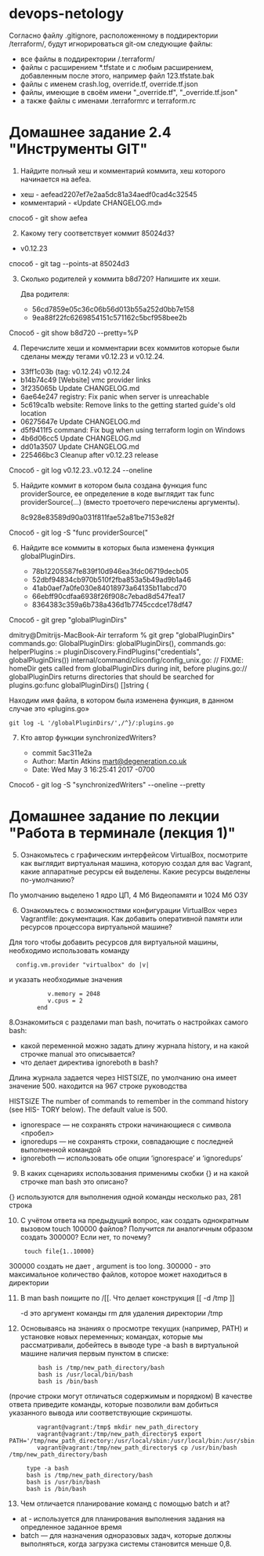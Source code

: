 # devops-netology

Согласно файлу .gitignore, расположенному в поддиректории /terraform/, будут игнорироваться git-ом следующие файлы:

* все файлы в поддиректории /.terraform/
* файлы с расширением *.tfstate и с любым расширением, добавленным после этого, например файл 123.tfstate.bak
* файлы с именем crash.log, override.tf, override.tf.json
* файлы, имеющие в своём имени "_override.tf", "_override.tf.json"
* а также файлы с именами .terraformrc и terraform.rc


# Домашнее задание 2.4 "Инструменты GIT"

1.	Найдите полный хеш и комментарий коммита, хеш которого начинается на aefea.
	
 * хеш - aefead2207ef7e2aa5dc81a34aedf0cad4c32545
 * комментарий -  «Update CHANGELOG.md»

способ - git show aefea

     
2. Какому тегу соответствует коммит 85024d3?
	
 * v0.12.23

способ - git tag --points-at 85024d3

	
3. Сколько родителей у коммита b8d720? Напишите их хеши.
	
	Два родителя:
    * 56cd7859e05c36c06b56d013b55a252d0bb7e158
    * 9ea88f22fc6269854151c571162c5bcf958bee2b

Способ - git show b8d720 --pretty=%P


4. Перечислите хеши и комментарии всех коммитов которые были сделаны между тегами v0.12.23 и v0.12.24.
	
	
* 33ff1c03b (tag: v0.12.24) v0.12.24
* b14b74c49 [Website] vmc provider links
* 3f235065b Update CHANGELOG.md
* 6ae64e247 registry: Fix panic when server is unreachable
* 5c619ca1b website: Remove links to the getting started guide's old location
* 06275647e Update CHANGELOG.md
* d5f9411f5 command: Fix bug when using terraform login on Windows
* 4b6d06cc5 Update CHANGELOG.md
* dd01a3507 Update CHANGELOG.md
* 225466bc3 Cleanup after v0.12.23 release

Способ - git log v0.12.23..v0.12.24 --oneline

5. Найдите коммит в котором была создана функция func providerSource, ее определение в коде выглядит так func providerSource(...) (вместо троеточего перечислены аргументы).
	
	
	8c928e83589d90a031f811fae52a81be7153e82f

Способ - git log -S "func providerSource("
	
6. Найдите все коммиты в которых была изменена функция globalPluginDirs.
	
	
	* 78b12205587fe839f10d946ea3fdc06719decb05
	* 52dbf94834cb970b510f2fba853a5b49ad9b1a46
	* 41ab0aef7a0fe030e84018973a64135b11abcd70
	* 66ebff90cdfaa6938f26f908c7ebad8d547fea17
	* 8364383c359a6b738a436d1b7745ccdce178df47

Способ - git grep "globalPluginDirs" 

dmitry@Dmitrijs-MacBook-Air terraform % git grep "globalPluginDirs"                    
commands.go:            GlobalPluginDirs: globalPluginDirs(),
commands.go:    helperPlugins := pluginDiscovery.FindPlugins("credentials", globalPluginDirs())
internal/command/cliconfig/config_unix.go:              // FIXME: homeDir gets called from globalPluginDirs during init, before
plugins.go:// globalPluginDirs returns directories that should be searched for
plugins.go:func globalPluginDirs() []string {

 Находим имя файла,  в котором была изменена функция, в данном случае это «plugins.go»
	
	
	git log -L '/globalPluginDirs/',/^}/:plugins.go

	

7. Кто автор функции synchronizedWriters?
	
      * commit 5ac311e2a
      * Author: Martin Atkins <mart@degeneration.co.uk>
      * Date:   Wed May 3 16:25:41 2017 -0700

Способ -  git log -S "synchronizedWriters" --oneline --pretty


# Домашнее задание по лекции "Работа в терминале (лекция 1)"
 
5. Ознакомьтесь с графическим интерфейсом VirtualBox, посмотрите как выглядит виртуальная машина, которую создал для вас Vagrant, какие аппаратные ресурсы ей выделены. Какие ресурсы выделены по-умолчанию?
      
По умолчанию выделено 1 ядро ЦП, 4 Мб Видеопамяти и 1024 Мб ОЗУ
  
6. Ознакомьтесь с возможностями конфигурации VirtualBox через Vagrantfile: документация. Как добавить оперативной памяти или ресурсов процессора виртуальной машине?

Для того чтобы добавить ресурсов для виртуальной машины, необходимо использовать команду 

      config.vm.provider "virtualbox" do |v|

и указать необходимые значения 

               v.memory = 2048
               v.cpus = 2
            end

8.Ознакомиться с разделами man bash, почитать о настройках самого bash:

 * какой переменной можно задать длину журнала history, и на какой строчке manual это описывается?
 * что делает директива ignoreboth в bash?

Длина журнала задается через HISTSIZE, по умолчанию она имеет значение 500.  находится на 967 строке руководства 
    
HISTSIZE
              The number of commands to remember in the command history (see HIS-
              TORY below).  The default value is 500.

* ignorespace — не сохранять строки начинающиеся с символа <пробел>
* ignoredups — не сохранять строки, совпадающие с последней выполненной командой
* ignoreboth — использовать обе опции ‘ignorespace’ и ‘ignoredups’

9. В каких сценариях использования применимы скобки {} и на какой строчке man bash это описано?
  
 {} используются для выполнения одной команды несколько раз, 281 строка

10. С учётом ответа на предыдущий вопрос, как создать однократным вызовом touch 100000 файлов? Получится ли аналогичным образом создать 300000? Если нет, то почему?
 
         touch file{1..10000}
 
300000 создать не дает , argument is too long. 300000 - это максимальное количество файлов, которое может находиться в директории

11. В man bash поищите по /\[\[. Что делает конструкция [[ -d /tmp ]]

      -d это аргумент команды rm для удаления директории /tmp

12. Основываясь на знаниях о просмотре текущих (например, PATH) и установке новых переменных; командах, которые мы рассматривали, добейтесь в выводе type -a bash в виртуальной машине наличия первым пунктом в списке:

             bash is /tmp/new_path_directory/bash
             bash is /usr/local/bin/bash
             bash is /bin/bash

(прочие строки могут отличаться содержимым и порядком) В качестве ответа приведите команды, которые позволили вам добиться указанного вывода или соответствующие скриншоты.


            vagrant@vagrant:/tmp$ mkdir new_path_directory
            vagrant@vagrant:/tmp/new_path_directory$ export PATH='/tmp/new_path_directory:/usr/local/sbin:/usr/local/bin:/usr/sbin:/usr/bin:/sbin:/bin:/usr/games:/usr/local/games:/snap/bin'
            vagrant@vagrant:/tmp/new_path_directory$ cp /usr/bin/bash /tmp/new_path_directory/bash

         type -a bash
         bash is /tmp/new_path_directory/bash
         bash is /usr/bin/bash
         bash is /bin/bash

13. Чем отличается планирование команд с помощью batch и at?

  * at - используется для планирования выполнения задания на опредленное заданное время
  * batch  — для назначения одноразовых задач, которые должны выполняться, когда загрузка системы становится меньше 0,8.